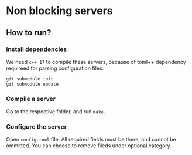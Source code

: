 # Non blocking servers

## How to run?

### Install dependencies
We need `c++ 17` to compile these servers, because of toml++ dependency requireed for parsing configuration files.
```console
git submodule init
git submodule update
```
### Compile a server
Go to the respective folder, and run `make`.

### Configure the server
Open `config.toml` file. All required fields must be there, and cannot be ommitted. You can choose to remove fileds under optional category.
